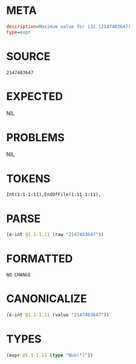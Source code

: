 # META
~~~ini
description=Maximum value for i32 (2147483647)
type=expr
~~~
# SOURCE
~~~roc
2147483647
~~~
# EXPECTED
NIL
# PROBLEMS
NIL
# TOKENS
~~~zig
Int(1:1-1:11),EndOfFile(1:11-1:11),
~~~
# PARSE
~~~clojure
(e-int @1.1-1.11 (raw "2147483647"))
~~~
# FORMATTED
~~~roc
NO CHANGE
~~~
# CANONICALIZE
~~~clojure
(e-int @1.1-1.11 (value "2147483647"))
~~~
# TYPES
~~~clojure
(expr @1.1-1.11 (type "Num(*)"))
~~~
